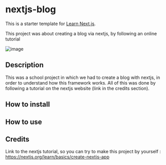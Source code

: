 # nextjs-blog

This is a starter template for [Learn Next.js](https://nextjs.org/learn).

This project was about creating a blog via nextjs, by following an online tutorial

![image](https://user-images.githubusercontent.com/92995941/145587188-a8a103c8-8328-41d0-b0d4-58499757cc40.png)

## Description
This was a school project in which we had to create a blog with nextjs, in order to understand how this framework works. All of this was done by following a tutorial on the nextjs website (link in the credits section).

## How to install

## How to use

## Credits
Link to the nextjs tutorial, so you can try to make this project by yourself : https://nextjs.org/learn/basics/create-nextjs-app
